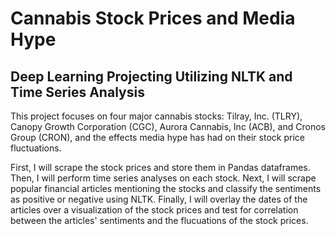 # Cannabis Stock Prices and Media Hype
## Deep Learning Projecting Utilizing NLTK and Time Series Analysis

This project focuses on four major cannabis stocks: Tilray, Inc. (TLRY), Canopy Growth Corporation (CGC), Aurora Cannabis, Inc (ACB), and Cronos Group (CRON), and the effects media hype has had on their stock price fluctuations.

First, I will scrape the stock prices and store them in Pandas dataframes. Then, I will perform time series analyses on each stock. Next, I will scrape popular financial articles mentioning the stocks and classify the sentiments as positive or negative using NLTK. Finally, I will overlay the dates of the articles over a visualization of the stock prices and test for correlation between the articles' sentiments and the flucuations of the stock prices.
